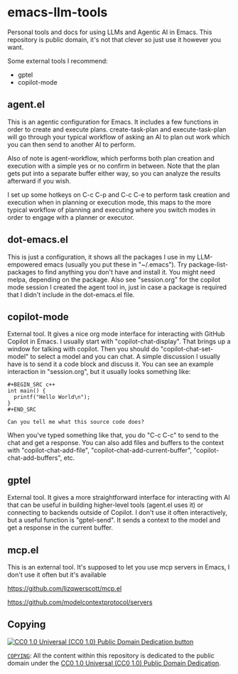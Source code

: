 # emacs-llm-tools
Personal tools and docs for using LLMs and Agentic AI in Emacs. This repository is public domain, it's not that clever so just use it however you want.

Some external tools I recommend:
- gptel
- copilot-mode

## agent.el
This is an agentic configuration for Emacs. It includes a few functions in order to create and execute plans. create-task-plan and execute-task-plan will go through your typical workflow of asking an AI to plan out work which you can then send to another AI to perform. 

Also of note is agent-workflow, which performs both plan creation and execution with a simple yes or no confirm in between. Note that the plan gets put into a separate buffer either way, so you can analyze the results afterward if you wish.

I set up some hotkeys on C-c C-p and C-c C-e to perform task creation and execution when in planning or execution mode, this maps to the more typical workflow of planning and executing where you switch modes in order to engage with a planner or executor.

## dot-emacs.el
This is just a configuration, it shows all the packages I use in my LLM-empowered emacs (usually you put these in "~/.emacs"). Try package-list-packages to find anything you don't have and install it. You might need melpa, depending on the package. Also see "session.org" for the copilot mode session I created the agent tool in, just in case a package is required that I didn't include in the dot-emacs.el file.

## copilot-mode
External tool. It gives a nice org mode interface for interacting with GitHub Copilot in Emacs. I usually start with "copilot-chat-display". That brings up a window for talking with copilot. Then you should do "copilot-chat-set-model" to select a model and you can chat. A simple discussion I usually have is to send it a code block and discuss it. You can see an example interaction in "session.org", but it usually looks something like:

```
#+BEGIN_SRC c++
int main() {
  printf("Hello World\n");
}
#+END_SRC

Can you tell me what this source code does?
```

When you've typed something like that, you do "C-c C-c" to send to the chat and get a response. You can also add files and buffers to the context with "copilot-chat-add-file", "copilot-chat-add-current-buffer", "copilot-chat-add-buffers", etc.

## gptel
External tool. It gives a more straightforward interface for interacting with AI that can be useful in building higher-level tools (agent.el uses it) or connecting to backends outside of Copilot. I don't use it often interactively, but a useful function is "gptel-send". It sends a context to the model and get a response in the current buffer.

## mcp.el
This is an external tool. It's supposed to let you use mcp servers in Emacs, I don't use it often but it's available

https://github.com/lizqwerscott/mcp.el

https://github.com/modelcontextprotocol/servers

## Copying

[![CC0 1.0 Universal (CC0 1.0) Public Domain Dedication
button][cc-zero-png]][cc-zero]

[`COPYING`](COPYING): All the content within
this repository is dedicated to the public domain under the [CC0 1.0 Universal
(CC0 1.0) Public Domain Dedication][cc-zero].

[cc-zero-png]: https://licensebuttons.net/l/zero/1.0/88x31.png "CC0 1.0 Universal (CC0 1.0) Public Domain Dedication button"
[cc-zero]: https://creativecommons.org/publicdomain/zero/1.0/
